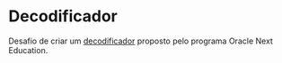 # Decodificador
Desafio de criar um [decodificador](https://matheugenio.github.io/decodificador-ONE/) proposto pelo programa Oracle Next Education.


